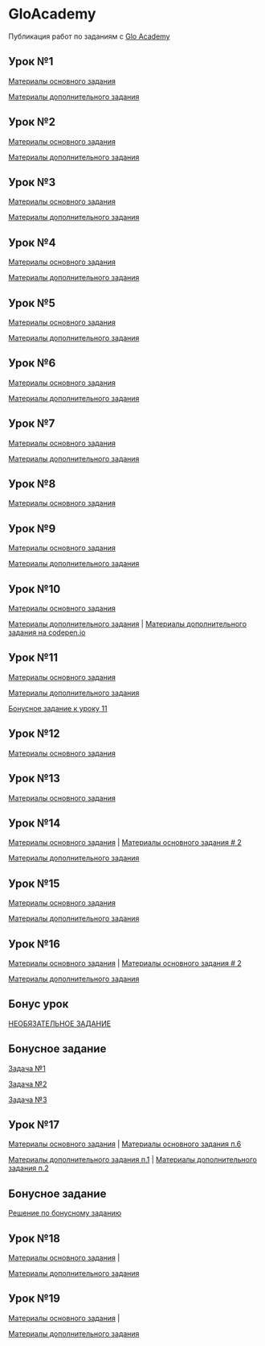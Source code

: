 # GloAcademy
Публикация работ по заданиям с [Glo Academy](https://glo-academy.ru/)

## Урок №1
[Материалы основного задания](https://github.com/Ckopn84/GloAcademy/tree/lesson01/lesson01)

[Материалы дополнительного задания](https://github.com/Ckopn84/GloAcademy/tree/lesson01)

## Урок №2
[Материалы основного задания](https://github.com/Ckopn84/GloAcademy/tree/lesson02/lesson02)

[Материалы дополнительного задания](https://github.com/Ckopn84/GloAcademy/tree/hard/hard/lesson02)

## Урок №3
[Материалы основного задания](https://github.com/Ckopn84/GloAcademy/tree/lesson03/lesson03)

[Материалы дополнительного задания](https://github.com/Ckopn84/GloAcademy/tree/hard/hard/lesson03)

## Урок №4
[Материалы основного задания](https://github.com/Ckopn84/GloAcademy/tree/lesson04/lesson04)

[Материалы дополнительного задания](https://github.com/Ckopn84/GloAcademy/tree/hard/hard/lesson04)

## Урок №5
[Материалы основного задания](https://github.com/Ckopn84/GloAcademy/tree/lesson05/lesson05)

[Материалы дополнительного задания](https://github.com/Ckopn84/GloAcademy/tree/hard/hard/lesson05)

## Урок №6
[Материалы основного задания](https://github.com/Ckopn84/GloAcademy/tree/lesson06/lesson06)

[Материалы дополнительного задания](https://github.com/Ckopn84/GloAcademy/tree/hard/hard/lesson06)

## Урок №7
[Материалы основного задания](https://github.com/Ckopn84/GloAcademy/tree/lesson7/lesson07)

[Материалы дополнительного задания](https://github.com/Ckopn84/GloAcademy/tree/hard/hard/lesson07)

## Урок №8
[Материалы основного задания](https://github.com/Ckopn84/GloAcademy/tree/lesson08/lesson08)

## Урок №9
[Материалы основного задания](https://github.com/Ckopn84/GloAcademy/tree/lesson09/lesson09)

[Материалы дополнительного задания](https://github.com/Ckopn84/GloAcademy/tree/hard/hard/lesson09)

## Урок №10
[Материалы основного задания](https://github.com/Ckopn84/GloAcademy/tree/lesson10/lesson10)

[Материалы дополнительного задания](https://github.com/Ckopn84/GloAcademy/tree/hard/hard/lesson10) | 
[Материалы дополнительного задания на codepen.io](https://codepen.io/ckopn84/pen/vYOBVjw)

## Урок №11
[Материалы основного задания](https://github.com/Ckopn84/GloAcademy/tree/lesson11/lesson11)

[Материалы дополнительного задания](https://github.com/Ckopn84/GloAcademy/tree/hard/hard/lesson11)

[Бонусное задание к уроку 11](https://github.com/Ckopn84/GloAcademy/tree/hard/hard/lesson11bonus)

## Урок №12
[Материалы основного задания](https://github.com/Ckopn84/GloAcademy/tree/lesson12/lesson12)

## Урок №13
[Материалы основного задания](https://github.com/Ckopn84/GloAcademy/tree/lesson13/lesson13)

## Урок №14
[Материалы основного задания](https://github.com/Ckopn84/GloAcademy/tree/lesson14/lesson14) | 
[Материалы основного задания # 2](https://github.com/Ckopn84/GloAcademy/tree/lesson14_2/lesson14_2)

[Материалы дополнительного задания](https://github.com/Ckopn84/GloAcademy/tree/hard/hard/lesson14)

## Урок №15
[Материалы основного задания](https://github.com/Ckopn84/GloAcademy/tree/lesson15/lesson15)

[Материалы дополнительного задания](https://github.com/Ckopn84/GloAcademy/tree/hard/hard/lesson15)

## Урок №16
[Материалы основного задания](https://github.com/Ckopn84/GloAcademy/tree/lesson16/lesson16) | 
[Материалы основного задания # 2](https://github.com/Ckopn84/GloAcademy/tree/lesson16_2/lesson16_2)

[Материалы дополнительного задания](https://github.com/Ckopn84/GloAcademy/tree/hard/hard/lesson16)

## Бонус урок
[НЕОБЯЗАТЕЛЬНОЕ ЗАДАНИЕ](https://codepen.io/ckopn84/pen/dyoMBBm)

## Бонусное задание
[Задача №1](https://codepen.io/ckopn84/pen/wvaWwgd)

[Задача №2](https://codepen.io/ckopn84/pen/wvaWwbm)

[Задача №3](https://codepen.io/ckopn84/pen/LYVZYYZ)

## Урок №17
[Материалы основного задания](https://github.com/Ckopn84/GloAcademy/tree/Lesson17/lesson17) | 
[Материалы основного задания п.6](https://github.com/Ckopn84/GloAcademy/tree/Lesson17/lesson17p6)

[Материалы дополнительного задания п.1](https://github.com/Ckopn84/GloAcademy/tree/hard/hard/lesson17p1) | 
[Материалы дополнительного задания п.2](https://github.com/Ckopn84/GloAcademy/tree/hard/hard/lesson17p2)

## Бонусное задание
[Решение по бонусному заданию](https://codepen.io/ckopn84/pen/eYNzxzM)

## Урок №18
[Материалы основного задания](https://github.com/Ckopn84/GloAcademy/tree/lesson18/lesson18) | 

[Материалы дополнительного задания](https://github.com/Ckopn84/GloAcademy/tree/hard/hard/lesson18)

## Урок №19
[Материалы основного задания](https://github.com/Ckopn84/GloAcademy/tree/lesson19/lesson19) | 

[Материалы дополнительного задания](https://github.com/Ckopn84/GloAcademy/tree/hard/hard/lesson19)
